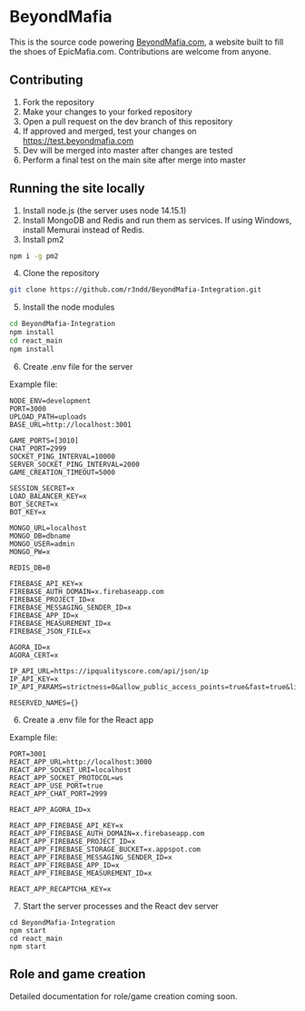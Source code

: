 # BeyondMafia 
This is the source code powering [BeyondMafia.com](https://beyondmafia.com), a website built to fill the shoes of EpicMafia.com. Contributions are welcome from anyone.

## Contributing
1. Fork the repository
2. Make your changes to your forked repository
3. Open a pull request on the dev branch of this repository
4. If approved and merged, test your changes on https://test.beyondmafia.com
5. Dev will be merged into master after changes are tested
6. Perform a final test on the main site after merge into master

## Running the site locally
1. Install node.js (the server uses node 14.15.1)
2. Install MongoDB and Redis and run them as services. If using Windows, install Memurai instead of Redis. 
3. Install pm2
```bash
npm i -g pm2
```
4. Clone the repository
```bash
git clone https://github.com/r3ndd/BeyondMafia-Integration.git
```
5. Install the node modules
```bash
cd BeyondMafia-Integration 
npm install
cd react_main
npm install
```
6. Create .env file for the server

Example file:
```
NODE_ENV=development
PORT=3000
UPLOAD_PATH=uploads
BASE_URL=http://localhost:3001

GAME_PORTS=[3010]
CHAT_PORT=2999
SOCKET_PING_INTERVAL=10000
SERVER_SOCKET_PING_INTERVAL=2000
GAME_CREATION_TIMEOUT=5000

SESSION_SECRET=x
LOAD_BALANCER_KEY=x
BOT_SECRET=x
BOT_KEY=x

MONGO_URL=localhost
MONGO_DB=dbname
MONGO_USER=admin
MONGO_PW=x

REDIS_DB=0

FIREBASE_API_KEY=x
FIREBASE_AUTH_DOMAIN=x.firebaseapp.com
FIREBASE_PROJECT_ID=x
FIREBASE_MESSAGING_SENDER_ID=x
FIREBASE_APP_ID=x
FIREBASE_MEASUREMENT_ID=x
FIREBASE_JSON_FILE=x

AGORA_ID=x
AGORA_CERT=x

IP_API_URL=https://ipqualityscore.com/api/json/ip
IP_API_KEY=x
IP_API_PARAMS=strictness=0&allow_public_access_points=true&fast=true&lighter_penalties=true&mobile=true

RESERVED_NAMES={}
```
6. Create a .env file for the React app

Example file:
```
PORT=3001
REACT_APP_URL=http://localhost:3000
REACT_APP_SOCKET_URI=localhost
REACT_APP_SOCKET_PROTOCOL=ws
REACT_APP_USE_PORT=true
REACT_APP_CHAT_PORT=2999

REACT_APP_AGORA_ID=x

REACT_APP_FIREBASE_API_KEY=x
REACT_APP_FIREBASE_AUTH_DOMAIN=x.firebaseapp.com
REACT_APP_FIREBASE_PROJECT_ID=x
REACT_APP_FIREBASE_STORAGE_BUCKET=x.appspot.com
REACT_APP_FIREBASE_MESSAGING_SENDER_ID=x
REACT_APP_FIREBASE_APP_ID=x
REACT_APP_FIREBASE_MEASUREMENT_ID=x

REACT_APP_RECAPTCHA_KEY=x
```
7. Start the server processes and the React dev server
```
cd BeyondMafia-Integration 
npm start
cd react_main
npm start
```

## Role and game creation
Detailed documentation for role/game creation coming soon.